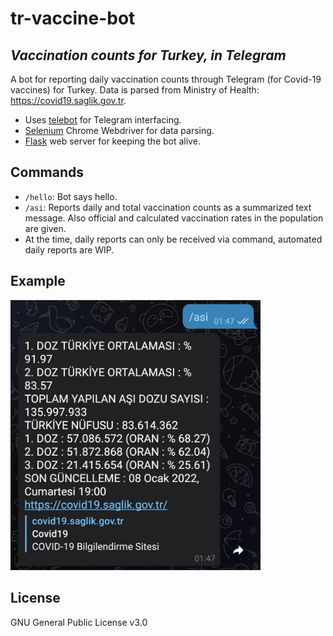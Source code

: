 # tr-vaccine-bot
## _Vaccination counts for Turkey, in Telegram_


A bot for reporting daily vaccination counts through Telegram (for Covid-19 vaccines)
for Turkey. Data is parsed from Ministry of Health: https://covid19.saglik.gov.tr.

- Uses [telebot] for Telegram interfacing.
- [Selenium] Chrome Webdriver for data parsing.
- [Flask] web server for keeping the bot alive.

## Commands

- ```/hello```: Bot says hello.
- ```/asi```: Reports daily and total vaccination counts as a summarized text message. Also official and calculated vaccination rates in the population are given.
- At the time, daily reports can only be received via command, automated daily reports are WIP.

## Example
<img src="https://raw.githubusercontent.com/Alpizz/tr-vaccine-bot/main/assets/images/example.png" width="400">

## License

GNU General Public License v3.0


   [telebot]: <https://github.com/eternnoir/pyTelegramBotAPI>
   [Selenium]: <https://selenium-python.readthedocs.io>
   [Flask]: <https://flask.palletsprojects.com/en/2.0.x/>
   
